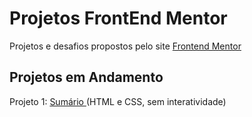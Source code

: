 # Projetos FrontEnd Mentor
Projetos e desafios propostos pelo site <a href="https://www.frontendmentor.io/home">Frontend Mentor</a>

## Projetos em Andamento
Projeto 1: <a href="https://7felipeleite.github.io/projetcs-frontend-mentor/summary/"> Sumário </a> (HTML e CSS, sem interatividade)
